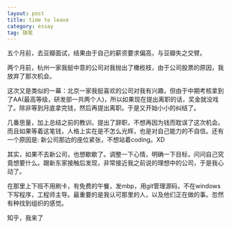 ```yaml
---
layout: post
title: time to leave
category: essay
tag: 随笔
---
```


五个月前，去豆瓣面试，结果由于自己的薪资要求偏高，与豆瓣失之交臂。

两个月前，杭州一家我挺中意的公司对我抛出了橄榄枝，由于公司股票的原因，我放弃了那次机会。

这次又是类似的一幕：北京一家我挺喜欢的公司对我有兴趣，但由于中期考核拿到了AA(最高等级，研发部一共两个人)，所以如果现在提出离职的话，奖金就没戏了。除非等到月底拿完钱，然后再提出离职。于是又开始小小的纠结了。

几番思量，加上总结之前的教训，提出了辞职，不想再因为钱而耽误了这次机会。而且如果等着这笔钱，人格上实在是不怎么光辉，也是对自己能力的不自信。还有一个原因是: 新公司那边的座位紧张，不想站着coding。XD

其实，如果不去新公司，也想歇歇了。调整一下心情，明确一下目标，问问自己究竟想要什么。跟新东家接触后发现，非常接近我之前说的理想中的公司，于是我心动了。

在那里上下班不用刷卡，有免费的午餐，发mbp，用git管理源码，不在windows下写程序，工程师主导。最重要的是我认可那里的人，以及他们正在做的事。忽然有种找到组织的感觉。

知乎，我来了
